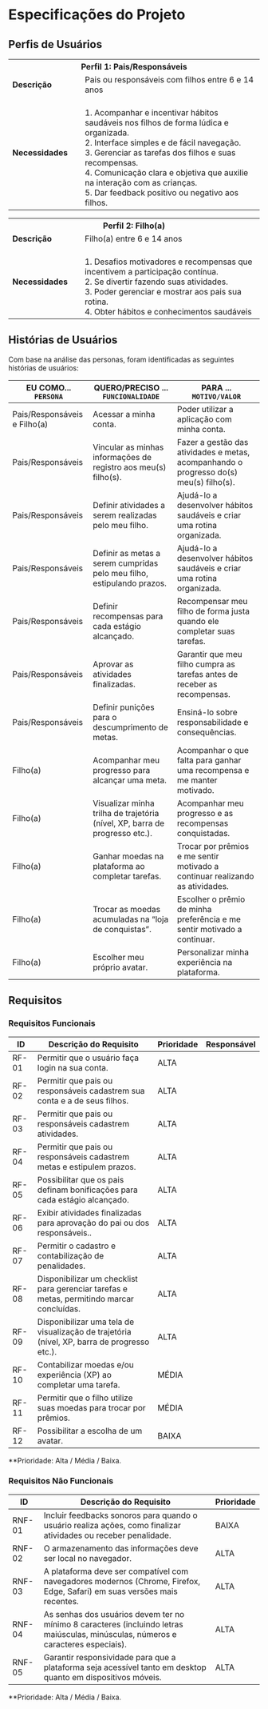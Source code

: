 # Especificações do Projeto

## Perfis de Usuários

<table>
<tbody> 
<tr> 
<th colspan="2">Perfil 1: Pais/Responsáveis </th> 
</tr> 
 <tr> 
 <td width="150px"><b>Descrição</b></td> 
  <td width="600px"> 
   Pais ou responsáveis com filhos entre 6 e 14 anos 
  </td> 
  </tr>
 <tr>
  <td><b>Necessidades</b></td>
  <td>
<br>1. Acompanhar e incentivar hábitos saudáveis nos filhos de forma lúdica e organizada. 
<br>2. Interface simples e de fácil navegação. 
<br>3. Gerenciar as tarefas dos filhos e suas recompensas. 
<br>4. Comunicação clara e objetiva que auxilie na interação com as crianças. 
<br>5. Dar feedback positivo ou negativo aos filhos. 
  </td>
 </tr>
</tbody>
</table>

<table>
 <tbody>
  <tr>
   <th colspan="2">Perfil 2: Filho(a) </th> 
  </tr>
  <tr>
  <td width="150px"><b>Descrição</b></td> 
    <td width="600xp">
     Filho(a) entre 6 e 14 anos 
    </td>
  </tr>
  <tr> 
  <td><b>Necessidades</b></td>
   <td>
<br>1. Desafios motivadores e recompensas que incentivem a participação contínua. 
<br>2. Se divertir fazendo suas atividades. 
<br>3. Poder gerenciar e mostrar aos pais sua rotina. 
<br>4. Obter hábitos e conhecimentos saudáveis
   </td>
  </tr>
 </tbody>
</table>


## Histórias de Usuários

Com base na análise das personas, foram identificadas as seguintes histórias de usuários:

| EU COMO... `PERSONA`             | QUERO/PRECISO ... `FUNCIONALIDADE`                                                       | PARA ... `MOTIVO/VALOR`                                                                             |
|----------------------------------|-----------------------------------------------------------------------------------------|------------------------------------------------------------------------------------------------------|
| Pais/Responsáveis e Filho(a)     | Acessar a minha conta.                                                                  | Poder utilizar a aplicação com minha conta.                                                          |
| Pais/Responsáveis                | Vincular as minhas informações de registro aos meu(s) filho(s).                         | Fazer a gestão das atividades e metas, acompanhando o progresso do(s) meu(s) filho(s).               |
| Pais/Responsáveis                | Definir atividades a serem realizadas pelo meu filho.                                    | Ajudá-lo a desenvolver hábitos saudáveis e criar uma rotina organizada.                              |
| Pais/Responsáveis                | Definir as metas a serem cumpridas pelo meu filho, estipulando prazos.                   | Ajudá-lo a desenvolver hábitos saudáveis e criar uma rotina organizada.                              |
| Pais/Responsáveis                | Definir recompensas para cada estágio alcançado.                                         | Recompensar meu filho de forma justa quando ele completar suas tarefas.                              |
| Pais/Responsáveis                | Aprovar as atividades finalizadas.                                                       | Garantir que meu filho cumpra as tarefas antes de receber as recompensas.                            |
| Pais/Responsáveis                | Definir punições para o descumprimento de metas.                                         | Ensiná-lo sobre responsabilidade e consequências.                                                    |
| Filho(a)                          | Acompanhar meu progresso para alcançar uma meta.                                         | Acompanhar o que falta para ganhar uma recompensa e me manter motivado.                              |
| Filho(a)                          | Visualizar minha trilha de trajetória (nível, XP, barra de progresso etc.).              | Acompanhar meu progresso e as recompensas conquistadas.                                              |
| Filho(a)                          | Ganhar moedas na plataforma ao completar tarefas.                                        | Trocar por prêmios e me sentir motivado a continuar realizando as atividades.                        |
| Filho(a)                          | Trocar as moedas acumuladas na “loja de conquistas”.                                     | Escolher o prêmio de minha preferência e me sentir motivado a continuar.                             |
| Filho(a)                          | Escolher meu próprio avatar.                                                             | Personalizar minha experiência na plataforma.                                                        |


## Requisitos

### Requisitos Funcionais

| **ID**  | **Descrição do Requisito**                                                                 | **Prioridade** | **Responsável** |
|--------|----------------------------------------------------------------------------------------------|----------------|------------------|
| RF-01 | Permitir que o usuário faça login na sua conta.                                              | ALTA           |               |
| RF-02 | Permitir que pais ou responsáveis cadastrem sua conta e a de seus filhos.                    | ALTA           |               |
| RF-03 | Permitir que pais ou responsáveis cadastrem atividades.                                      | ALTA           |               |
| RF-04 | Permitir que pais ou responsáveis cadastrem metas e estipulem prazos.                        | ALTA           |               |
| RF-05 | Possibilitar que os pais definam bonificações para cada estágio alcançado.                   | ALTA           |               |
| RF-06 | Exibir atividades finalizadas para aprovação do pai ou dos responsáveis..                    | ALTA           |               |
| RF-07 | Permitir o cadastro e contabilização de penalidades.                                         | ALTA           |               |
| RF-08 | Disponibilizar um checklist para gerenciar tarefas e metas, permitindo marcar concluídas.    | ALTA           |               |
| RF-09 | Disponibilizar uma tela de visualização de trajetória (nível, XP, barra de progresso etc.).  | ALTA           |               |
| RF-10 | Contabilizar moedas e/ou experiência (XP) ao completar uma tarefa.                           | MÉDIA          |               |
| RF-11 | Permitir que o filho utilize suas moedas para trocar por prêmios.                            | MÉDIA          |               |
| RF-12 | Possibilitar a escolha de um avatar.                                                         | BAIXA          |               |


**Prioridade: Alta / Média / Baixa.  

### Requisitos Não Funcionais

| **ID**     | **Descrição do Requisito**                                                                                                    | **Prioridade** |
|------------|-------------------------------------------------------------------------------------------------------------------------------|---------------|
|RNF-01| Incluir feedbacks sonoros para quando o usuário realiza ações, como finalizar atividades ou receber penalidade.               | BAIXA         |
|RNF-02| O armazenamento das informações deve ser local no navegador.                                                                  | ALTA          |
|RNF-03| A plataforma deve ser compatível com navegadores modernos (Chrome, Firefox, Edge, Safari) em suas versões mais recentes.       | ALTA          |
|RNF-04| As senhas dos usuários devem ter no mínimo 8 caracteres (incluindo letras maiúsculas, minúsculas, números e caracteres especiais). | ALTA          |
|RNF-05| Garantir responsividade para que a plataforma seja acessível tanto em desktop quanto em dispositivos móveis.                  | ALTA          |

**Prioridade: Alta / Média / Baixa.
